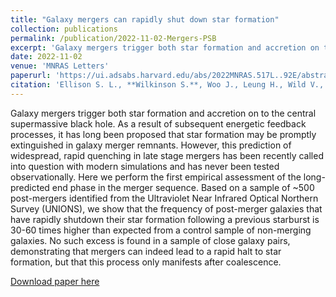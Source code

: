 ```yaml
---
title: "Galaxy mergers can rapidly shut down star formation"
collection: publications
permalink: /publication/2022-11-02-Mergers-PSB
excerpt: 'Galaxy mergers trigger both star formation and accretion on to the central supermassive black hole. As a result of subsequent energetic feedback processes, it has long been proposed that star formation may be promptly extinguished in galaxy merger remnants. However, this prediction of widespread, rapid quenching in late stage mergers has been recently called into question with modern simulations and has never been tested observationally. Here we perform the first empirical assessment of the long-predicted end phase in the merger sequence. Based on a sample of ~500 post-mergers identified from the Ultraviolet Near Infrared Optical Northern Survey (UNIONS), we show that the frequency of post-merger galaxies that have rapidly shutdown their star formation following a previous starburst is 30-60 times higher than expected from a control sample of non-merging galaxies. No such excess is found in a sample of close galaxy pairs, demonstrating that mergers can indeed lead to a rapid halt to star formation, but that this process only manifests after coalescence.'
date: 2022-11-02
venue: 'MNRAS Letters'
paperurl: 'https://ui.adsabs.harvard.edu/abs/2022MNRAS.517L..92E/abstract'
citation: 'Ellison S. L., **Wilkinson S.**, Woo J., Leung H., Wild V., Bickley R. W., Patton D. R., Quai S., Gwyn S. (2022). &quot Galaxy mergers can rapidly shut down star formation&quot; <i>MNRAS Letters</i>. 517, L92-L96'
---
```

Galaxy mergers trigger both star formation and accretion on to the central supermassive black hole. As a result of subsequent energetic feedback processes, it has long been proposed that star formation may be promptly extinguished in galaxy merger remnants. However, this prediction of widespread, rapid quenching in late stage mergers has been recently called into question with modern simulations and has never been tested observationally. Here we perform the first empirical assessment of the long-predicted end phase in the merger sequence. Based on a sample of ~500 post-mergers identified from the Ultraviolet Near Infrared Optical Northern Survey (UNIONS), we show that the frequency of post-merger galaxies that have rapidly shutdown their star formation following a previous starburst is 30-60 times higher than expected from a control sample of non-merging galaxies. No such excess is found in a sample of close galaxy pairs, demonstrating that mergers can indeed lead to a rapid halt to star formation, but that this process only manifests after coalescence.

[Download paper here](https://ui.adsabs.harvard.edu/abs/2022MNRAS.517L..92E/abstract)